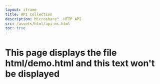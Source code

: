 ```yaml
---
layout: iframe
title: API Collection
description: Microshare™  HTTP API
src: /assets/html/api-ms.html
toc: true
---
```


# This page displays the file html/demo.html and this text won't be displayed

